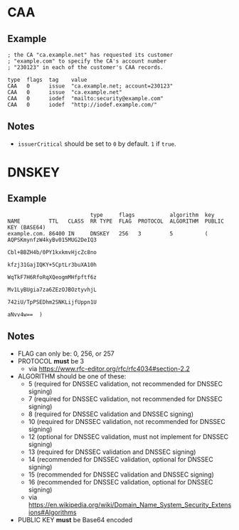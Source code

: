 
# CAA

## Example

```
; the CA "ca.example.net" has requested its customer
; "example.com" to specify the CA's account number
; "230123" in each of the customer's CAA records.

type  flags  tag    value
CAA   0      issue  "ca.example.net; account=230123"
CAA   0      issue  "ca.example.net"
CAA   0      iodef  "mailto:security@example.com"
CAA   0      iodef  "http://iodef.example.com/"
```

## Notes

- `issuerCritical` should be set to `0` by default. `1` if `true`.



# DNSKEY

## Example

```
                          type     flags           algorithm  key
NAME         TTL   CLASS  RR TYPE  FLAG  PROTOCOL  ALGORITHM  PUBLIC KEY (BASE64)
example.com. 86400 IN     DNSKEY   256   3         5          ( AQPSKmynfzW4kyBv015MUG2DeIQ3
                                                                Cbl+BBZH4b/0PY1kxkmvHjcZc8no
                                                                kfzj31GajIQKY+5CptLr3buXA10h
                                                                WqTkF7H6RfoRqXQeogmMHfpftf6z
                                                                Mv1LyBUgia7za6ZEzOJBOztyvhjL
                                                                742iU/TpPSEDhm2SNKLijfUppn1U
                                                                aNvv4w==  )
```

## Notes

- FLAG can only be: 0, 256, or 257
- PROTOCOL **must** be 3
  - via https://www.rfc-editor.org/rfc/rfc4034#section-2.2
- ALGORITHM should be one of these:
  -  5 (required for DNSSEC validation, not recommended for DNSSEC signing)
  -  7 (required for DNSSEC validation, not recommended for DNSSEC signing)
  -  8 (required for DNSSEC validation and DNSSEC signing)
  - 10 (required for DNSSEC validation, not recommended for DNSSEC signing)
  - 12 (optional for DNSSEC validation, must not implement for DNSSEC signing)
  - 13 (required for DNSSEC validation and DNSSEC signing)
  - 14 (recommended for DNSSEC validation, optional for DNSSEC signing)
  - 15 (recommended for DNSSEC validation and DNSSEC signing)
  - 16 (recommended for DNSSEC validation, optional for DNSSEC signing)
  - via https://en.wikipedia.org/wiki/Domain_Name_System_Security_Extensions#Algorithms
- PUBLIC KEY **must** be Base64 encoded
